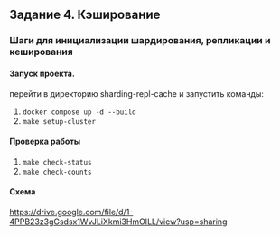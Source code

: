 ## Задание 4. Кэширование

### Шаги для инициализации шардирования, репликации и кеширования
#### Запуск проекта.
перейти в директорию sharding-repl-cache и запустить команды:
1. `docker compose up -d --build`
2. `make setup-cluster`

#### Проверка работы
1. `make check-status`
2. `make check-counts`

#### Схема
https://drive.google.com/file/d/1-4PPB23z3gGsdsx1WvJLiXkmi3HmOILL/view?usp=sharing
